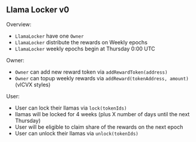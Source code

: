 ## Llama Locker v0

Overview:

- `LlamaLocker` have one `Owner`
- `LlamaLocker` distribute the rewards on Weekly epochs
- `LlamaLocker` weekly epochs begin at Thursday 0:00 UTC

Owner:

- `Owner` can add new reward token via `addRewardToken(address)`
- `Owner` can topup weekly rewards via `addReward(tokenAddress, amount)` (vlCVX
  styles)

User:

- User can lock their llamas via `lock(tokenIds)`
- llamas will be locked for 4 weeks (plus X number of days until the next
  Thursday)
- User will be eligible to claim share of the rewards on the next epoch
- User can unlock their llamas via `unlock(tokenIds)`

